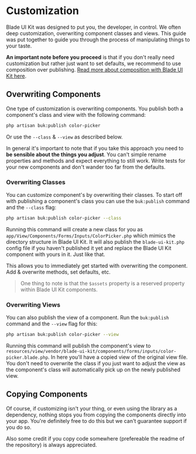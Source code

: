 # Customization

Blade UI Kit was designed to put you, the developer, in control. We often deep customization, overwriting component classes and views. This guide was put together to guide you through the process of manipulating things to your taste.

**An important note before you proceed** is that if you don't really need customization but rather just want to set defaults, we recommend to use composition over publishing. [Read more about composition with Blade UI Kit here](/docs/{version}/introduction#composition).

## Overwriting Components

One type of customization is overwriting components. You publish both a component's class and view with the following command:

```bash
php artisan buk:publish color-picker
```

Or use the `--class` & `--view` as described below.

In general it's important to note that if you take this approach you need to **be sensible about the things you adjust**. You can't simple rename properties and methods and expect everything to still work. Write tests for your new components and don't wander too far from the defaults.

### Overwriting Classes

You can customize component's by overwriting their classes. To start off with publishing a component's class you can use the `buk:publish` command and the `--class` flag:

```bash
php artisan buk:publish color-picker --class
```

Running this command will create a new class for you as `app/View/Components/Forms/Inputs/ColorPicker.php` which mimics the directory structure in Blade UI Kit. It will also publish the `blade-ui-kit.php` config file if you haven't published it yet and replace the Blade UI Kit component with yours in it. Just like that.

This allows you to immediately get started with overwriting the component. Add & overwrite methods, set defaults, etc.

> One thing to note is that the `$assets` property is a reserved property within Blade UI Kit components.

### Overwriting Views

You can also publish the view of a component. Run the `buk:publish` command and the `--view` flag for this:

```bash
php artisan buk:publish color-picker --view
```

Running this command will publish the component's view to `resources/view/vendor/blade-ui-kit/components/forms/inputs/color-picker.blade.php`. In here you'll have a copied view of the original view file. You don't need to overwrite the class if you just want to adjust the view as the component's class will automatically pick up on the newly published view.

## Copying Components

Of course, if customizing isn't your thing, or even using the library as a dependency, nothing stops you from copying the components directly into your app. You're definitely free to do this but we can't guarantee support if you do so. 

Also some credit if you copy code somewhere (prefereable the readme of the repository) is always appreciated.
